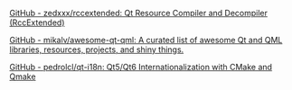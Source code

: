 
[GitHub - zedxxx/rccextended: Qt Resource Compiler and Decompiler (RccExtended)](https://github.com/zedxxx/rccextended)

[GitHub - mikalv/awesome-qt-qml: A curated list of awesome Qt and QML libraries, resources, projects, and shiny things.](https://github.com/mikalv/awesome-qt-qml)

[GitHub - pedrolcl/qt-i18n: Qt5/Qt6 Internationalization with CMake and Qmake](https://github.com/pedrolcl/qt-i18n)
